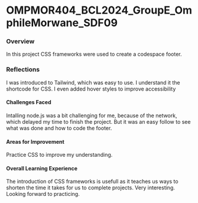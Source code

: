 # OMPMOR404_BCL2024_GroupE_OmphileMorwane_SDF09


### Overview

In this project CSS frameworks were used to create a codespace footer.

### Reflections

I was introduced to Tailwind, which was easy to use. I understand it the shortcode for CSS. I even added hover styles to improve accessibility

#### Challenges Faced

Intalling node.js was a bit challenging for me, because of the network, which delayed my time to finish the project. But it was an easy follow to see what was done and how to code the footer. 
#### Areas for Improvement

Practice CSS to improve my understanding.

#### Overall Learning Experience

The introduction of CSS frameworks is usefull as it teaches us ways to shorten the time it takes for us to complete projects. Very interesting. Looking forward to practicing.